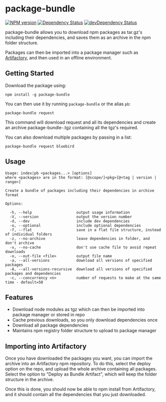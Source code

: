# package-bundle

[![NPM version](https://img.shields.io/npm/v/package-bundle.svg)](https://www.npmjs.com/package/package-bundle)
[![Dependency Status](https://david-dm.org/alexbrazier/package-bundle.svg)](https://david-dm.org/alexbrazier/package-bundle)
[![devDependency Status](https://david-dm.org/alexbrazier/package-bundle/dev-status.svg)](https://david-dm.org/alexbrazier/package-bundle?type=dev)

package-bundle allows you to download npm packages as tar.gz's including their dependencies, and saves them as an archive in the npm folder structure.

Packages can then be imported into a package manager such as [Artifactory](https://www.jfrog.com/artifactory/), and then used in an offline environment.

## Getting Started

Download the package using:

```
npm install -g package-bundle
```

You can then use it by running `package-bundle` or the alias `pb`:

```
package-bundle request
```

This command will download request and all its dependencies and create an archive package-bundle-<TIMESTAMP>.tgz containing all the tgz's required.

You can also download multiple packages by passing in a list:

```
package-bundle request bluebird
```

## Usage

```
Usage: index|pb <packages...> [options]
where <packages> are in the format: [@scope/]<pkg>[@<tag | version | range>]

Create a bundle of packages including their dependencies in archive format

Options:

  -h, --help                    output usage information
  -V, --version                 output the version number
  -d, --dev                     include dev dependencies
  -o, --optional                include optional dependencies
  -f, --flat                    save in a flat file structure, instead of individual folders
  -z, --no-archive              leave dependencies in folder, and don't archive
  -x, --no-cache                don't use cache file to avoid repeat downloads
  -o, --out-file <file>         output file name
  -a, --all-versions            download all versions of specified packages
  -A, --all-versions-recursive  download all versions of specified packages and dependencies
  -c, --concurrency <n>         number of requests to make at the same time - default=50
```

## Features

* Download node modules as tgz which can then be imported into package manager or stored in repo
* Cache previous downloads, so you only download dependencies once
* Download all package dependencies
* Maintains npm registry folder structure to upload to package manager


## Importing into Artifactory

Once you have downloaded the packages you want, you can import the archive into an Artifactory npm repository. To do this, select the deploy option on the repo, and upload the whole archive containing all packages. Select the option to "Deploy as Bundle Artifact", which will keep the folder structure in the archive.

Once this is done, you should now be able to npm install from Artifactory, and it should contain all the dependencies that you just downloaded.
